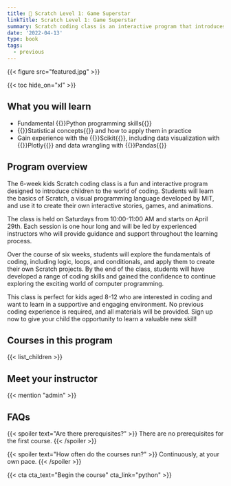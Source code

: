 ```yaml
---
title: 🤖 Scratch Level 1: Game Superstar
linkTitle: Scratch Level 1: Game Superstar
summary: Scratch coding class is an interactive program that introduces kids to coding through visual programming tools. Kids will develop skills in logic, problem-solving, and critical thinking while creating their own interactive projects.
date: '2022-04-13'
type: book
tags:
  - previous
---
```


{{< figure src="featured.jpg" >}}

{{< toc hide_on="xl" >}}

## What you will learn

- Fundamental {{<hl>}}Python programming skills{{</hl>}}
- {{<hl>}}Statistical concepts{{</hl>}} and how to apply them in practice
- Gain experience with the {{<hl>}}Scikit{{</hl>}}, including data visualization with {{<hl>}}Plotly{{</hl>}} and data wrangling with {{<hl>}}Pandas{{</hl>}}

## Program overview

The 6-week kids Scratch coding class is a fun and interactive program designed to introduce children to the world of coding. Students will learn the basics of Scratch, a visual programming language developed by MIT, and use it to create their own interactive stories, games, and animations.

The class is held on Saturdays from 10:00-11:00 AM and starts on April 29th. Each session is one hour long and will be led by experienced instructors who will provide guidance and support throughout the learning process.

Over the course of six weeks, students will explore the fundamentals of coding, including logic, loops, and conditionals, and apply them to create their own Scratch projects. By the end of the class, students will have developed a range of coding skills and gained the confidence to continue exploring the exciting world of computer programming.

This class is perfect for kids aged 8-12 who are interested in coding and want to learn in a supportive and engaging environment. No previous coding experience is required, and all materials will be provided. Sign up now to give your child the opportunity to learn a valuable new skill!

## Courses in this program

{{< list_children >}}

## Meet your instructor

{{< mention "admin" >}}

## FAQs

{{< spoiler text="Are there prerequisites?" >}}
There are no prerequisites for the first course.
{{< /spoiler >}}

{{< spoiler text="How often do the courses run?" >}}
Continuously, at your own pace.
{{< /spoiler >}}

{{< cta cta_text="Begin the course" cta_link="python" >}}
